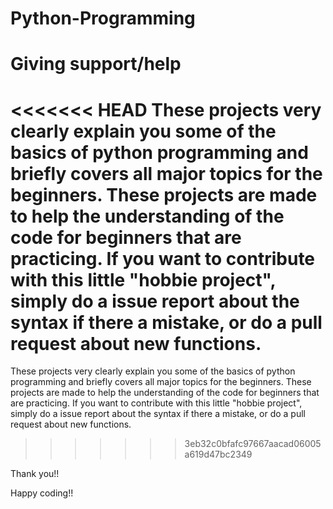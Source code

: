 # Python-Programming

# Giving support/help

<<<<<<< HEAD
These projects very clearly explain you some of the basics of python programming and briefly covers all major topics for the beginners. These projects are made to help the understanding of the code for beginners that are practicing. If you want to contribute with this little "hobbie project", simply do a issue report about the syntax if there a mistake, or do a pull request about new functions.
=======
These projects very clearly explain you some of the basics of python programming and briefly covers all major topics for the beginners. These projects are made to help the understanding of the code for beginners that are practicing. If you want to contribute with this little "hobbie project", simply do a issue report about the syntax if there a mistake, or do a pull request about new functions.
>>>>>>> 3eb32c0bfafc97667aacad06005a619d47bc2349

Thank you!!

Happy coding!!
